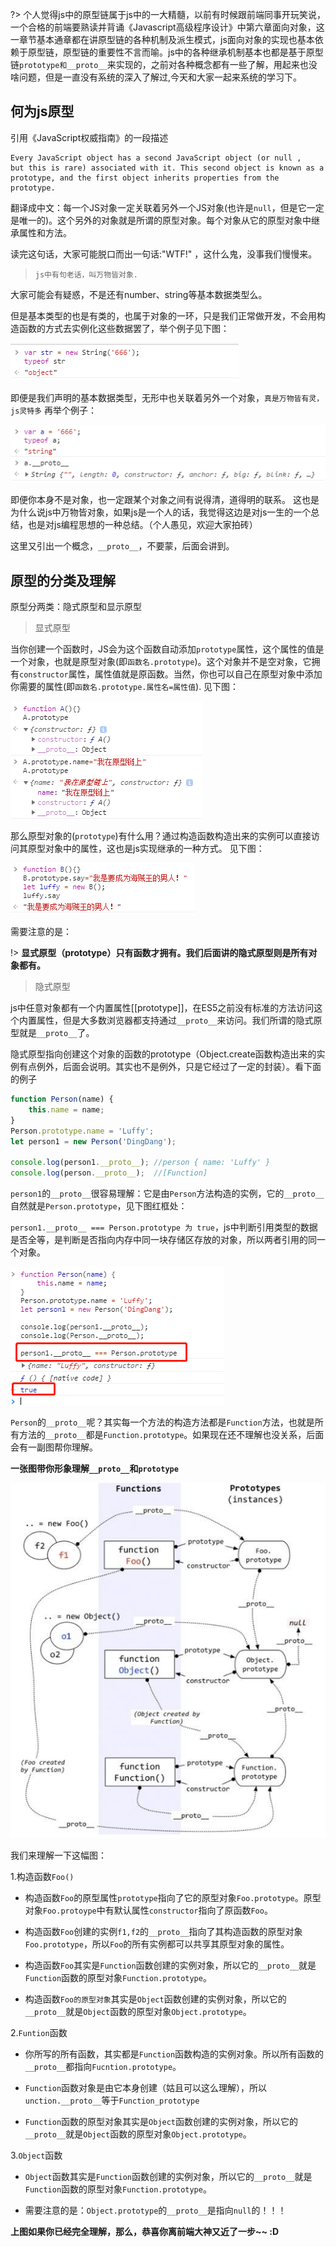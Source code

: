 ?> 个人觉得js中的原型链属于js中的一大精髓，以前有时候跟前端同事开玩笑说，一个合格的前端要熟读并背诵《Javascript高级程序设计》中第六章面向对象，这一章节基本通章都在讲原型链的各种机制及派生模式，js面向对象的实现也基本依赖于原型链，原型链的重要性不言而喻。js中的各种继承机制基本也都是基于原型链`prototype和__proto__`来实现的，之前对各种概念都有一些了解，用起来也没啥问题，但是一直没有系统的深入了解过,今天和大家一起来系统的学习下。

## 何为js原型

引用《JavaScript权威指南》的一段描述

```
Every JavaScript object has a second JavaScript object (or null ,
but this is rare) associated with it. This second object is known as a prototype, and the first object inherits properties from the prototype.

```

翻译成中文：每一个JS对象一定关联着另外一个JS对象(也许是`null`，但是它一定是唯一的)。这个另外的对象就是所谓的原型对象。每个对象从它的原型对象中继承属性和方法。

读完这句话，大家可能脱口而出一句话:"WTF!" ，这什么鬼，没事我们慢慢来。

> `js中有句老话，叫万物皆对象.`

大家可能会有疑惑，不是还有number、string等基本数据类型么。

但是基本类型的也是有类的，也属于对象的一环，只是我们正常做开发，不会用构造函数的方式去实例化这些数据罢了，举个例子见下图：

![exam](../../media/img/3.png)

即便是我们声明的基本数据类型，无形中也关联着另外一个对象，`真是万物皆有灵，js灵特多`
再举个例子：

![exam](../../media/img/4.png)

即便你本身不是对象，也一定跟某个对象之间有说得清，道得明的联系。 这也是为什么说js中万物皆对象，如果js是一个人的话，我觉得这边是对js一生的一个总结，也是对js编程思想的一种总结。（个人愚见，欢迎大家拍砖）

这里又引出一个概念，`__proto__`，不要蒙，后面会讲到。

## 原型的分类及理解

原型分两类：隐式原型和显示原型

> 显式原型

当你创建一个函数时，JS会为这个函数自动添加`prototype`属性，这个属性的值是一个对象，也就是原型对象(即`函数名.prototype`)。这个对象并不是空对象，它拥有`constructor`属性，属性值就是原函数。当然，你也可以自己在原型对象中添加你需要的属性(即`函数名.prototype.属性名=属性值`). 见下图：

![exam](../../media/img/5.png)

那么原型对象的(`prototype`)有什么用？通过构造函数构造出来的实例可以直接访问其原型对象中的属性，这也是js实现继承的一种方式。
见下图：

![exam](../../media/img/6.png)

需要注意的是：

!> **显式原型（prototype）只有函数才拥有。我们后面讲的隐式原型则是所有对象都有。**


> 隐式原型

js中任意对象都有一个内置属性[[prototype]]，在ES5之前没有标准的方法访问这个内置属性，但是大多数浏览器都支持通过`__proto__`来访问。我们所谓的隐式原型就是`__proto__`了。

隐式原型指向创建这个对象的函数的prototype（Object.create函数构造出来的实例有点例外，后面会说明。其实也不是例外，只是它经过了一定的封装）。看下面的例子

```javascript
function Person(name) {
    this.name = name;
}
Person.prototype.name = 'Luffy';
let person1 = new Person('DingDang');

console.log(person1.__proto__); //person { name: 'Luffy' }
console.log(person.__proto__);  //[Function]

```

`person1`的`__proto__`很容易理解：它是由`Person`方法构造的实例，它的`__proto__`自然就是`Person.prototype`，见下图红框处：

`person1.__proto__ === Person.prototype 为 true`，js中判断引用类型的数据是否全等，是判断是否指向内存中同一块存储区存放的对象，所以两者引用的同一个对象。

![exam](../../media/img/7.png)


`Person`的`__proto__`呢？其实每一个方法的构造方法都是`Function`方法，也就是所有方法的`__proto__`都是`Function.prototype`。如果现在还不理解也没关系，后面会有一副图帮你理解。


**一张图带你形象理解`__proto__`和`prototype`**

![exam](../../media/img/8.jpg)

我们来理解一下这幅图：

1.构造函数`Foo()`

- 构造函数`Foo`的原型属性`prototype`指向了它的原型对象`Foo.prototype`。原型对象`Foo.protoype`中有默认属性`constructor`指向了原函数`Foo`。

- 构造函数`Foo`创建的实例`f1,f2`的`__proto__`指向了其构造函数的原型对象`Foo.prototype`，所以`Foo`的所有实例都可以共享其原型对象的属性。

- 构造函数`Foo`其实是`Function`函数创建的实例对象，所以它的`__proto__`就是`Function`函数的原型对象`Function.prototype`。

- 构造函数`Foo的原型对象`其实是`Object`函数创建的实例对象，所以它的`__proto__`就是`Object`函数的原型对象`Object.prototype`。


2.`Funtion`函数

- 你所写的所有函数，其实都是`Function`函数构造的实例对象。所以所有函数的`__proto__`都指向`Fucntion.prototype`。

- `Function`函数对象是由它本身创建（姑且可以这么理解），所以`unction.__proto__`等于`Function_prototype`

- `Function`函数的原型对象其实是`Object`函数创建的实例对象，所以它的`__proto__`就是`Object`函数的原型对象`Object.prototype`。


3.`Object`函数

- `Object`函数其实是`Function`函数创建的实例对象，所以它的`__proto__`就是`Function`函数的原型对象`Function.prototype`。

- 需要注意的是：`Object.prototype`的`__proto__`是指向`null`的！！！


**上图如果你已经完全理解，那么，恭喜你离前端大神又近了一步~~ :D**
